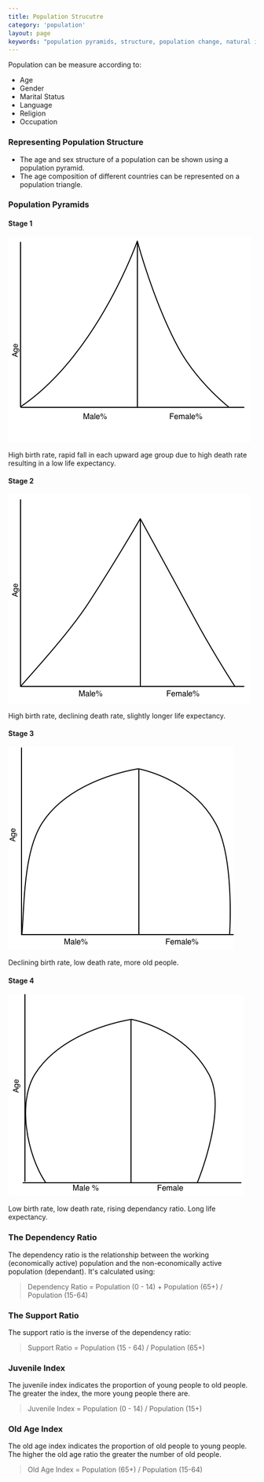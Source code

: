 ```yaml
---
title: Population Strucutre
category: 'population'
layout: page
keywords: "population pyramids, structure, population change, natural increase, birth rate, death rate, fertility rate"
---
```


Population can be measure according to:

- Age
- Gender
- Marital Status
- Language
- Religion
- Occupation

### Representing Population Structure

- The age and sex structure of a population can be shown using a population pyramid. 
- The age composition of different countries can be represented on a population triangle. 

### Population Pyramids

#### Stage 1

![](/Images/population/10/stage1.png)

High birth rate, rapid fall in each upward age group due to high death rate resulting in a low life expectancy. 

#### Stage 2

![](/Images/population/10/stage2.png) 

High birth rate, declining death rate, slightly longer life expectancy.

#### Stage 3

![](/Images/population/10/stage3.png)

Declining birth rate, low death rate, more old people.

#### Stage 4

![](/Images/population/10/stage4.png)

Low birth rate, low death rate, rising dependancy ratio. Long life expectancy. 

### The Dependency Ratio

The dependency ratio is the relationship between the working (economically active) population and the non-economically active population (dependant). It's calculated using:

> Dependency Ratio = Population (0 - 14) + Population (65+) / Population (15-64)

### The Support Ratio

The support ratio is the inverse of the dependency ratio:

> Support Ratio = Population (15 - 64) / Population (65+)

### Juvenile Index

The juvenile index indicates the proportion of young people to old people. The greater the index, the more young people there are. 

> Juvenile Index = Population (0 - 14) / Population (15+)

### Old Age Index

The old age index indicates the proportion of old people to young people. The higher the old age ratio the greater the number of old people.

> Old Age Index = Population (65+) / Population (15-64)